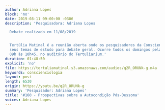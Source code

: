 ```yaml
---
author: Adriana Lopes
block: 'no'
date: 2019-08-11 09:00:00 -0306
description: 'Pesquisadora: Adriana Lopes

  Debate realizado em 11/08/2019


  Tertúlia Matinal é a reunião aberta onde os pesquisadores da Conscienciologia apresentam
  seus temas de estudo para debate geral. Ocorre todos os domingos pela manhã, das
  09h às 10h45, no auditório do Tertuliarium.'
duration: 01:48:50
explicit: 'no'
file: https://tertuliamatinal.s3.amazonaws.com/audios/q2R_ORUNk-g.m4a
keywords: conscienciologia
layout: post
length: 6530
origin: https://youtu.be/q2R_ORUNk-g
summary: 'Pesquisador: Adriana Lopes'
title: '#160 - Prospectivas sobre a Autocondição Pós-Dessoma'
voices: Adriana Lopes
---
```

